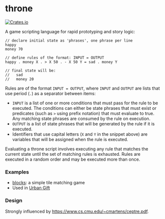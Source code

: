 # throne

[![Crates.io][crates_img]][crates_link]

[crates_img]: https://img.shields.io/crates/v/throne.svg
[crates_link]: https://crates.io/crates/throne

A game scripting language for rapid prototyping and story logic:

```
// declare initial state as 'phrases', one phrase per line
happy
money 70

// define rules of the format: INPUT = OUTPUT
happy . money X . > X 50 . - X 50 Y = sad . money Y

// final state will be:
//   sad
//   money 20
```

Rules are of the format `INPUT = OUTPUT`, where `INPUT` and `OUTPUT` are lists that use period (`.`) as a separator between items:
- `INPUT` is a list of one or more conditions that must pass for the rule to be executed. The conditions can either be state phrases that must exist or predicates (such as `>` using prefix notation) that must evaluate to true. Any matching state phrases are consumed by the rule on execution.
- `OUTPUT` is a list of state phrases that will be generated by the rule if it is executed.
- Identifiers that use capital letters (`X` and `Y` in the snippet above) are variables that will be assigned when the rule is executed.

Evaluating a throne script involves executing any rule that matches the current state until the set of matching rules is exhausted. Rules are executed in a random order and may be executed more than once.

### Examples
- [blocks](examples/blocks.throne): a simple tile matching game
- Used in [Urban Gift](https://twitter.com/UrbanGiftGame/)

### Design
Strongly influenced by https://www.cs.cmu.edu/~cmartens/ceptre.pdf.
